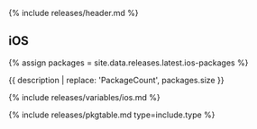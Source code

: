 {% include releases/header.md %}

## iOS

{% assign packages = site.data.releases.latest.ios-packages %}

{{ description | replace: 'PackageCount', packages.size }}

{% include releases/variables/ios.md %}

{% include releases/pkgtable.md type=include.type %}
